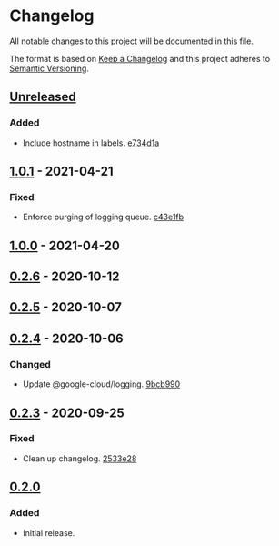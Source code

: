 # Changelog

All notable changes to this project will be documented in this file.

The format is based on [Keep a Changelog](http://keepachangelog.com/)
and this project adheres to [Semantic Versioning](http://semver.org/).

## [Unreleased](https://github.com/atomist-skills/skill-logging/compare/1.0.1...HEAD)

### Added

-   Include hostname in labels. [e734d1a](https://github.com/atomist-skills/skill-logging/commit/e734d1aeec14d92e10e41b53dfb0a621a9f10e47)

## [1.0.1](https://github.com/atomist-skills/skill-logging/compare/1.0.0...1.0.1) - 2021-04-21

### Fixed

-   Enforce purging of logging queue. [c43e1fb](https://github.com/atomist-skills/skill-logging/commit/c43e1fb8d0a7c8f015de8f491d1013a4de237ac0)

## [1.0.0](https://github.com/atomist-skills/skill-logging/compare/0.2.6...1.0.0) - 2021-04-20

## [0.2.6](https://github.com/atomist-skills/skill-logging/compare/0.2.5...0.2.6) - 2020-10-12

## [0.2.5](https://github.com/atomist-skills/skill-logging/compare/0.2.4...0.2.5) - 2020-10-07

## [0.2.4](https://github.com/atomist-skills/skill-logging/compare/0.2.3...0.2.4) - 2020-10-06

### Changed

-   Update @google-cloud/logging. [9bcb990](https://github.com/atomist-skills/skill-logging/commit/9bcb99021f119ac2ce738b6454ae661603d03940)

## [0.2.3](https://github.com/atomist-skills/skill-logging/compare/0.2.2...0.2.3) - 2020-09-25

### Fixed

-   Clean up changelog. [2533e28](https://github.com/atomist-skills/skill-logging/commit/2533e28282be26cf39c015d754b36ff2cba5ac58)

## [0.2.0](https://github.com/atomist-skills/skill-logging/tree/0.2.0)

### Added

-   Initial release.
